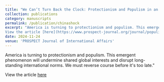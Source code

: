 ```yaml
---
title: "We Can’t Turn Back the Clock: Protectionism and Populism in an Age of Turbulence"
collection: publications
category: manuscripts
permalink: /publication/chinashock
excerpt: "America is turning to protectionism and populism. This emergent phenomenon will undermine shared global interests and disrupt long-standing international norms. We must reverse course before it's too late.
View the article [here](https://www.prospect-journal.org/journal/populism-protectionism-tariffs)"
date: 2024-11-24
venue: 'PROSPECT Journal of International Affairs'
---
```


America is turning to protectionism and populism. This emergent phenomenon will undermine shared global interests and disrupt long-standing international norms. We must reverse course before it's too late." 

View the article [here](https://www.prospect-journal.org/journal/populism-protectionism-tariffs)

